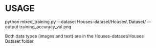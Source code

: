 # USAGE
python mixed_training.py --dataset Houses-dataset/Houses\ Dataset/ --output training_accuracy_val.png

Both data types (images and text) are in the Houses-dataset/Houses Dataset folder.
